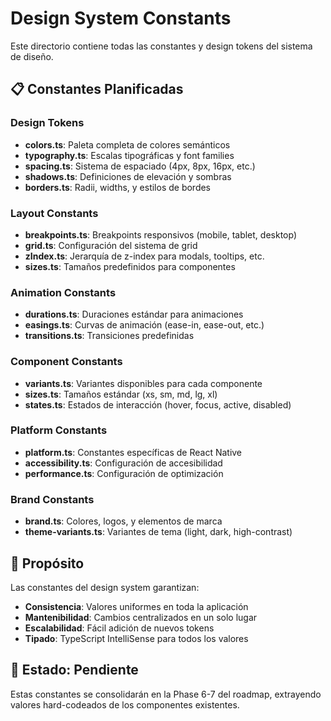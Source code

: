 # Design System Constants

Este directorio contiene todas las constantes y design tokens del sistema de diseño.

## 📋 Constantes Planificadas

### Design Tokens
- **colors.ts**: Paleta completa de colores semánticos
- **typography.ts**: Escalas tipográficas y font families
- **spacing.ts**: Sistema de espaciado (4px, 8px, 16px, etc.)
- **shadows.ts**: Definiciones de elevación y sombras
- **borders.ts**: Radii, widths, y estilos de bordes

### Layout Constants
- **breakpoints.ts**: Breakpoints responsivos (mobile, tablet, desktop)
- **grid.ts**: Configuración del sistema de grid
- **zIndex.ts**: Jerarquía de z-index para modals, tooltips, etc.
- **sizes.ts**: Tamaños predefinidos para componentes

### Animation Constants
- **durations.ts**: Duraciones estándar para animaciones
- **easings.ts**: Curvas de animación (ease-in, ease-out, etc.)
- **transitions.ts**: Transiciones predefinidas

### Component Constants
- **variants.ts**: Variantes disponibles para cada componente
- **sizes.ts**: Tamaños estándar (xs, sm, md, lg, xl)
- **states.ts**: Estados de interacción (hover, focus, active, disabled)

### Platform Constants
- **platform.ts**: Constantes específicas de React Native
- **accessibility.ts**: Configuración de accesibilidad
- **performance.ts**: Configuración de optimización

### Brand Constants
- **brand.ts**: Colores, logos, y elementos de marca
- **theme-variants.ts**: Variantes de tema (light, dark, high-contrast)

## 🎯 Propósito

Las constantes del design system garantizan:

- **Consistencia**: Valores uniformes en toda la aplicación
- **Mantenibilidad**: Cambios centralizados en un solo lugar
- **Escalabilidad**: Fácil adición de nuevos tokens
- **Tipado**: TypeScript IntelliSense para todos los valores

## 📅 Estado: Pendiente

Estas constantes se consolidarán en la Phase 6-7 del roadmap, extrayendo valores hard-codeados de los componentes existentes.
